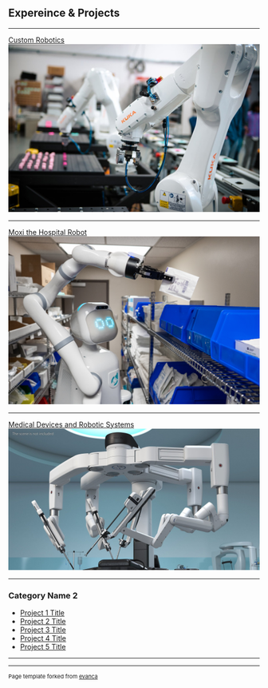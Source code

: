 ## Expereince & Projects

---
[Custom Robotics](/SISU)
<img src="images/custom robotics.jpg?raw=true"/>

---
[Moxi the Hospital Robot](/pdf/sample_presentation.pdf)
<img src="images/Moxi.jpg?raw=true"/>

---
[Medical Devices and Robotic Systems](http://example.com/)
<img src="images/davinci.jpg?raw=true"/>

---

### Category Name 2

- [Project 1 Title](http://example.com/)
- [Project 2 Title](http://example.com/)
- [Project 3 Title](http://example.com/)
- [Project 4 Title](http://example.com/)
- [Project 5 Title](http://example.com/)

---




---
<p style="font-size:11px">Page template forked from <a href="https://github.com/evanca/quick-portfolio">evanca</a></p>
<!-- Remove above link if you don't want to attibute -->
